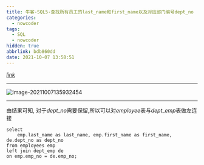 ```yaml
---
title: 牛客-SQL5-查找所有员工的last_name和first_name以及对应部门编号dept_no
categories:
  - nowcoder
tags:
  - SQL
  - nowcoder
hidden: true
abbrlink: bdb860dd
date: 2021-10-07 13:58:51
---
```


[$link$](https://www.nowcoder.com/practice/dbfafafb2ee2482aa390645abd4463bf?tpId=82&&tqId=29757&rp=1&ru=/activity/oj&qru=/ta/sql/question-ranking)

<hr/>

![image-20211007135932454](http://static.codenote.xyz/img/20211007135932.png)

<hr/>

由结果可知, 对于$dept\text{_}no$需要保留,所以可以对$employee$表与$dept\text{_}emp$表做左连接

```mysql
select 
    emp.last_name as last_name, emp.first_name as first_name, de.dept_no as dept_no
from employees emp 
left join dept_emp de
on emp.emp_no = de.emp_no;
```

